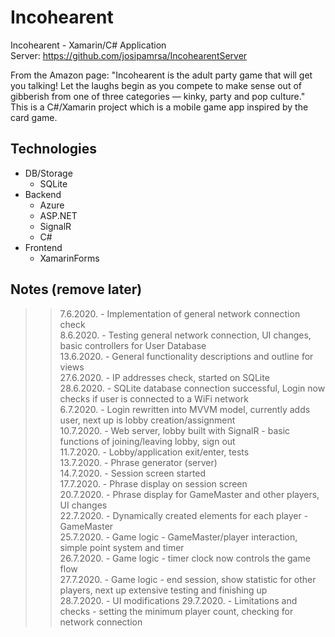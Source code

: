 # Incohearent
Incohearent - Xamarin/C# Application  
Server: https://github.com/josipamrsa/IncohearentServer

From the Amazon page: "Incohearent is the adult party game that will get you talking! Let the laughs begin as you compete to make sense out of gibberish from one of three categories — kinky, party and pop culture."  
This is a C#/Xamarin project which is a mobile game app inspired by the card game. 

## Technologies
* DB/Storage
  * SQLite
* Backend
  * Azure
  * ASP.NET
  * SignalR
  * C#
* Frontend
  * XamarinForms


## Notes (remove later)
>> 7.6.2020. - Implementation of general network connection check  
>> 8.6.2020. - Testing general network connection, UI changes, basic controllers for User Database  
>> 13.6.2020. - General functionality descriptions and outline for views  
>> 27.6.2020. - IP addresses check, started on SQLite  
>> 28.6.2020. - SQLite database connection successful, Login now checks if user is connected to a WiFi network  
>> 6.7.2020. - Login rewritten into MVVM model, currently adds user, next up is lobby creation/assignment  
>> 10.7.2020. - Web server, lobby built with SignalR - basic functions of joining/leaving lobby, sign out  
>> 11.7.2020. - Lobby/application exit/enter, tests  
>> 13.7.2020. - Phrase generator (server)  
>> 14.7.2020. - Session screen started  
>> 17.7.2020. - Phrase display on session screen  
>> 20.7.2020. - Phrase display for GameMaster and other players, UI changes  
>> 22.7.2020. - Dynamically created elements for each player - GameMaster  
>> 25.7.2020. - Game logic - GameMaster/player interaction, simple point system and timer  
>> 26.7.2020. - Game logic - timer clock now controls the game flow  
>> 27.7.2020. - Game logic - end session, show statistic for other players, next up extensive testing and finishing up  
>> 28.7.2020. - UI modifications
>> 29.7.2020. - Limitations and checks - setting the minimum player count, checking for network connection
